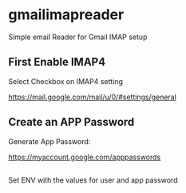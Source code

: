 # gmailimapreader
Simple email Reader for Gmail IMAP setup

## First Enable IMAP4

Select Checkbox on IMAP4 setting

https://mail.google.com/mail/u/0/#settings/general

## Create an APP Password

Generate App Password:

https://myaccount.google.com/apppasswords

##

Set ENV with the values for user and app password
